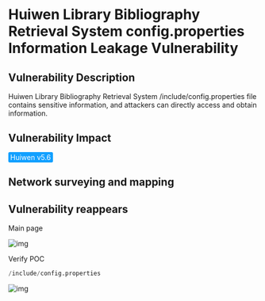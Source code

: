 # Huiwen Library Bibliography Retrieval System config.properties Information Leakage Vulnerability

## Vulnerability Description

Huiwen Library Bibliography Retrieval System /include/config.properties file contains sensitive information, and attackers can directly access and obtain information.

## Vulnerability Impact

<span style="background-color:rgb(18, 160, 255); padding: 2px 4px; border-radius: 3px; color: white;">Huiwen v5.6</span>

## Network surveying and mapping



## Vulnerability reappears

Main page

![img](https://raw.githubusercontent.com/PeiQi0/PeiQi-WIKI-Book/refs/heads/main/docs/.vuepress/../.vuepress/public/img/1630045057643-890dd489-c6a9-45c5-aec6-74c6cf88175a.png)

Verify POC

```python
/include/config.properties
```

![img](https://raw.githubusercontent.com/PeiQi0/PeiQi-WIKI-Book/refs/heads/main/docs/.vuepress/../.vuepress/public/img/1630047202406-ff9604d5-fa69-4717-a916-ce2d0757d92c.png)